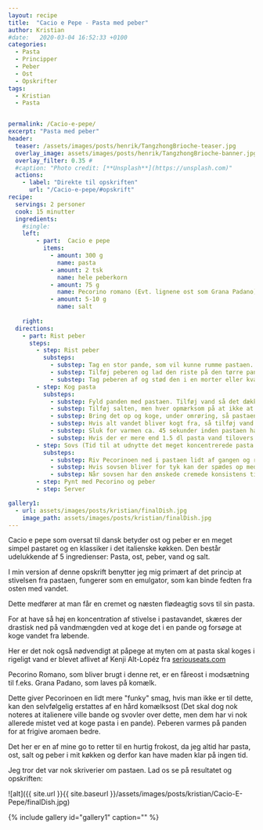 ```yaml
---
layout: recipe
title:  "Cacio e Pepe - Pasta med peber"
author: Kristian
#date:   2020-03-04 16:52:33 +0100
categories:  
  - Pasta 
  - Principper
  - Peber 
  - Ost
  - Opskrifter  
tags: 
  - Kristian
  - Pasta


permalink: /Cacio-e-pepe/
excerpt: "Pasta med peber"
header:
  teaser: /assets/images/posts/henrik/TangzhongBrioche-teaser.jpg
  overlay_image: assets/images/posts/henrik/TangzhongBrioche-banner.jpg
  overlay_filter: 0.35 # 
  #caption: "Photo credit: [**Unsplash**](https://unsplash.com)"
  actions:
    - label: "Direkte til opskriften"
      url: "/Cacio-e-pepe/#opskrift"
recipe:
  servings: 2 personer
  cook: 15 minutter 
  ingredients:
    #single:
    left: 
        - part:  Cacio e pepe
          items:
            - amount: 300 g 
              name: pasta
            - amount: 2 tsk 
              name: hele peberkorn    
            - amount: 75 g 
              name: Pecorino romano (Evt. lignene ost som Grana Padano)     
            - amount: 5-10 g 
              name: salt
            
    right:
  directions:
    - part: Rist peber
      steps: 
        - step: Rist peber
          substeps:
            - substep: Tag en stor pande, som vil kunne rumme pastaen. 
            - substep: Tilføj peberen og lad den riste på den tørre pande ved medium varme i ca. 2 minutter.
            - substep: Tag peberen af og stød den i en morter eller kvas den med siden af en kniv. 
        - step: Kog pasta
          substeps:
            - substep: Fyld panden med pastaen. Tilføj vand så det dækker.
            - substep: Tilføj salten, men hver opmærksom på at ikke at bruge for meget, da målet er ikke at hælde pastavand fra, men at bruge det hele til sovsen.
            - substep: Bring det op og koge, under omrøring, så pastaen ikke sætter sig fast i mens vandet fordamper. 
            - substep: Hvis alt vandet bliver kogt fra, så tilføj vand løbende i små mængder.
            - substep: Sluk for varmen ca. 45 sekunder inden pastaen har den ønskede tekstur.
            - substep: Hvis der er mere end 1.5 dl pasta vand tilovers hældes det overskydende fra og gemmes. 
        - step: Sovs (Tid til at udnytte det meget koncentrerede pasta vand)
          substeps:
            - substep: Riv Pecorinoen ned i pastaen lidt af gangen og rør i mens. 
            - substep: Hvis sovsen bliver for tyk kan der spædes op med en smule vand eller pastavand. 
            - substep: Når sovsen har den ønskede cremede konsistens tilføjes peberen, hvorefter der røres rundt. 
        - step: Pynt med Pecorino og peber 
        - step: Server

gallery1:
  - url: assets/images/posts/kristian/finalDish.jpg
    image_path: assets/images/posts/kristian/finalDish.jpg
---
```


Cacio e pepe som oversat til dansk betyder ost og peber er en meget simpel pastaret og en klassiker i det italienske køkken. Den består udelukkende af 5 ingredienser: Pasta, ost, peber, vand og salt. 

I min version af denne opskrift benytter jeg mig primært af det princip at stivelsen fra pastaen, fungerer som en emulgator, som kan binde fedten fra osten med vandet. 

Dette medfører at man får en cremet og næsten flødeagtig sovs til sin pasta. 

For at have så høj en koncentration af stivelse i pastavandet, skæres der drastisk ned på vandmængden ved at koge det i en pande og forsøge at koge vandet fra løbende.

Her er det nok også nødvendigt at påpege at myten om at pasta skal koges i rigeligt vand er blevet aflivet af Kenji Alt-Lopéz fra [seriouseats.com][KenjiPasta]

Pecorino Romano, som bliver brugt i denne ret, er en fåreost i modsætning til f.eks. Grana Padano, som laves på komælk. 

Dette giver Pecorinoen en lidt mere "funky" smag, hvis man ikke er til dette, kan den selvfølgelig erstattes af en hård komælksost (Det skal dog nok noteres at italienere ville bande og svovler over dette, men dem har vi nok allerede mistet ved at koge pasta i en pande).
Peberen varmes på panden for at frigive aromaen bedre. 

Det her er en af mine go to retter til en hurtig frokost, da jeg altid har pasta, ost, salt og peber i mit køkken og derfor kan have maden klar på ingen tid. 


Jeg tror det var nok skriverier om pastaen. Lad os se på resultatet og opskriften:

![alt]({{ site.url }}{{ site.baseurl }}/assets/images/posts/kristian/Cacio-E-Pepe/finalDish.jpg)


{% include gallery id="gallery1"  caption="" %}

[KenjiPasta]: https://www.seriouseats.com/2015/09/tips-for-better-easier-pasta.html
